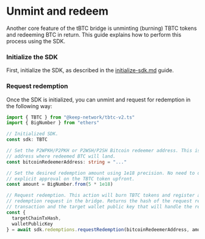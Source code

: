 # Unmint and redeem

Another core feature of the tBTC bridge is unminting (burning) TBTC tokens and redeeming BTC in return. This guide explains how to perform this process using the SDK.&#x20;

### Initialize the SDK

First, initialize the SDK, as described in the [initialize-sdk.md](initialize-sdk.md "mention") guide.

### Request redemption

Once the SDK is initialized, you can unmint and request for redemption in the following way:

```typescript
import { TBTC } from "@keep-network/tbtc-v2.ts"
import { BigNumber } from "ethers"

// Initialized SDK.
const sdk: TBTC

// Set the P2WPKH/P2PKH or P2WSH/P2SH Bitcoin redeemer address. This is the
// address where redeemed BTC will land.
const bitcoinRedeemerAddress: string = "..."

// Set the desired redemption amount using 1e18 precision. No need to do an 
// explicit approval on the TBTC token upfront.
const amount = BigNumber.from(5 * 1e18)

// Request redemption. This action will burn TBTC tokens and register a
// redemption request in the bridge. Returns the hash of the request redemption
// transaction and the target wallet public key that will handle the redemption.
const {
  targetChainTxHash,
  walletPublicKey
} = await sdk.redemptions.requestRedemption(bitcoinRedeemerAddress, amount)
```
